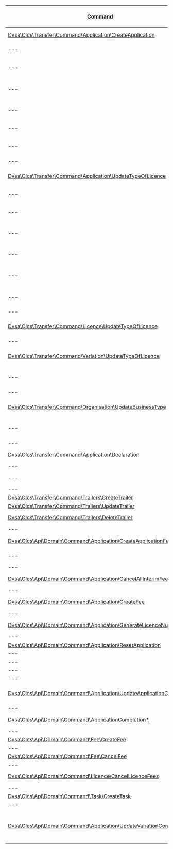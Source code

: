 | Command | Request | Description / Possible side effects |
|---------|---------|-------------------------------------|
| [Dvsa\Olcs\Transfer\Command\Application\CreateApplication](https://gitlab.inf.mgt.mtpdvsa/olcs/olcs-transfer/blob/develop/src/Command/Application/CreateApplication.php) | **POST** <http://olcs-backend/api/application/> | Create a licence |
| --- | --- | Create an application |
| --- | --- | Create an application completion |
| --- | --- | Create an application tracking |
| --- | --- | (OPTIONAL) Set the type of licence data |
| --- | --- | Create application fee |
| --- | --- | Update application completion |
|---|---|---|
| [Dvsa\Olcs\Transfer\Command\Application\UpdateTypeOfLicence](https://gitlab.inf.mgt.mtpdvsa/olcs/olcs-transfer/blob/develop/src/Command/Application/UpdateTypeOfLicence.php) | **PUT** <http://olcs-backend/api/application/1/type-of-licence> | (1) Reset application |
| --- | --- | (2) Update type of licence |
| --- | --- | (2) Update application completion |
| --- | --- | (2a) (Optional) Create application fee |
| --- | --- | (2a) (Optional) Generate licence number |
| --- | --- | (2b) (Optional) Cancel licence fees |
| --- | --- | (2b) (Optional) Create application fee |
|---|---|---|
| [Dvsa\Olcs\Transfer\Command\Licence\UpdateTypeOfLicence](https://gitlab.inf.mgt.mtpdvsa/olcs/olcs-transfer/blob/develop/src/Command/Licence/UpdateTypeOfLicence.php) | **PUT** <http://olcs-backend/api/licence/7/type-of-licence> | Update licence type |
|---|---|---|
| [Dvsa\Olcs\Transfer\Command\Variation\UpdateTypeOfLicence](https://gitlab.inf.mgt.mtpdvsa/olcs/olcs-transfer/blob/develop/src/Command/Variation/UpdateTypeOfLicence.php) | **PUT** <http://olcs-backend/api/Variation/2/type-of-licence> | Update licence type |
| --- | --- | Update application section statuses |
|---|---|---|
| [Dvsa\Olcs\Transfer\Command\Organisation\UpdateBusinessType](https://gitlab.inf.mgt.mtpdvsa/olcs/olcs-transfer/blob/develop/src/Command/Organisation/UpdateBusinessType.php) | **PUT** <http://olcs-backend/api/organisation/1/business-type> | Update business type |
| --- | --- | Update application declaration |
|---|---|---|
| [Dvsa\Olcs\Transfer\Command\Application\Declaration](https://gitlab.inf.mgt.mtpdvsa/olcs/olcs-transfer/blob/develop/src/Command/Application/UpdateDeclaration.php) | **PUT** <http://olcs-backend/api/application/1/declaration> | Update declaration/interim |
| --- | --- | Create Interim Fee |
| --- | --- | Cancel All Interim Fees |
|---|---|---|
| [Dvsa\Olcs\Transfer\Command\Trailers\CreateTrailer](https://gitlab.inf.mgt.mtpdvsa/olcs/olcs-transfer/blob/develop/src/Command/Trailers/CreateTrailer.php) | **POST** <http://olcs-backend/api/trailers/> | Create a trailer |
| [Dvsa\Olcs\Transfer\Command\Trailers\UpdateTrailer](https://gitlab.inf.mgt.mtpdvsa/olcs/olcs-transfer/blob/develop/src/Command/Trailers/UpdateTrailer.php) | **PUT** <http://olcs-backend/api/trailers/1> | Update a trailer |
| [Dvsa\Olcs\Transfer\Command\Trailers\DeleteTrailer](https://gitlab.inf.mgt.mtpdvsa/olcs/olcs-transfer/blob/develop/src/Command/Trailers/DeleteTrailer.php) | **DELETE** <http://olcs-backend/api/trailers/> | Delete trailer(s) |
|---|---|---|
| [Dvsa\Olcs\Api\Domain\Command\Application\CreateApplicationFee](https://gitlab.inf.mgt.mtpdvsa/olcs/olcs-backend/blob/develop/module/Api/src/Domain/Command/Application/CreateApplicationFee.php) | **INTERNAL** | Create application fee |
| --- | --- | (Optional) Create task |
|---|---|---|
| [Dvsa\Olcs\Api\Domain\Command\Application\CancelAllInterimFees](https://gitlab.inf.mgt.mtpdvsa/olcs/olcs-backend/blob/develop/module/Api/src/Domain/Command/Application/CancelAllInterimFees.php) | **INTERNAL** | Cancel all interim fees |
|---|---|---|
| [Dvsa\Olcs\Api\Domain\Command\Application\CreateFee](https://gitlab.inf.mgt.mtpdvsa/olcs/olcs-backend/blob/develop/module/Api/src/Domain/Command/Application/CreateFee.php) | **INTERNAL** | Create a fee for an application |
|---|---|---|
| [Dvsa\Olcs\Api\Domain\Command\Application\GenerateLicenceNumber](https://gitlab.inf.mgt.mtpdvsa/olcs/olcs-backend/blob/develop/module/Api/src/Domain/Command/Application/GenerateLicenceNumber.php) | **INTERNAL** | Generate/Update licence number |
|---|---|---|
| [Dvsa\Olcs\Api\Domain\Command\Application\ResetApplication](https://gitlab.inf.mgt.mtpdvsa/olcs/olcs-backend/blob/develop/module/Api/src/Domain/Command/Application/ResetApplication.php) | **INTERNAL** | Delete Application |
| --- | --- | Delete Licence |
| --- | --- | Close Tasks |
| --- | --- | Create Application |
|---|---|---|
| [Dvsa\Olcs\Api\Domain\Command\Application\UpdateApplicationCompletion](https://gitlab.inf.mgt.mtpdvsa/olcs/olcs-backend/blob/develop/module/Api/src/Domain/Command/Application/UpdateApplicationCompletion.php) | **INTERNAL** | Update application section statuses |
|---|---|---|
| [Dvsa\Olcs\Api\Domain\Command\ApplicationCompletion\*](https://gitlab.inf.mgt.mtpdvsa/olcs/olcs-backend/blob/develop/module/Api/src/Domain/Command/ApplicationCompletion) | **INTERNAL** | Update individual section status |
|---|---|---|
| [Dvsa\Olcs\Api\Domain\Command\Fee\CreateFee](https://gitlab.inf.mgt.mtpdvsa/olcs/olcs-backend/blob/develop/module/Api/src/Domain/Command/Fee/CreateFee.php) | **INTERNAL** | Create fee |
|---|---|---|
| [Dvsa\Olcs\Api\Domain\Command\Fee\CancelFee](https://gitlab.inf.mgt.mtpdvsa/olcs/olcs-backend/blob/develop/module/Api/src/Domain/Command/Fee/CancelFee.php) | **INTERNAL** | Cancel fee |
|---|---|---|
| [Dvsa\Olcs\Api\Domain\Command\Licence\CancelLicenceFees](https://gitlab.inf.mgt.mtpdvsa/olcs/olcs-backend/blob/develop/module/Api/src/Domain/Command/Licence/CancelLicenceFees.php) | **INTERNAL** | Cancel all licence fees |
|---|---|---|
| [Dvsa\Olcs\Api\Domain\Command\Task\CreateTask](https://gitlab.inf.mgt.mtpdvsa/olcs/olcs-backend/blob/develop/module/Api/src/Domain/Command/Task/CreateTask.php) | **INTERNAL** | Create a task |
|---|---|---|
| [Dvsa\Olcs\Api\Domain\Command\Application\UpdateVariationCompletion](https://gitlab.inf.mgt.mtpdvsa/olcs/olcs-backend/blob/develop/module/Api/src/Domain/Command/Application/UpdateVariationCompletion.php) | **INTERNAL** | Update variation completion status (STUB that needs to be implemented) |
